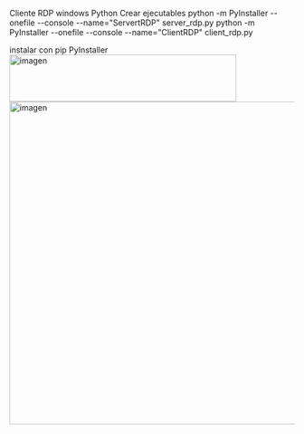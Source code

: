 Cliente RDP windows Python
Crear ejecutables python -m PyInstaller --onefile --console --name="ServertRDP" server_rdp.py
python -m PyInstaller --onefile --console --name="ClientRDP" client_rdp.py

instalar con pip PyInstaller
<img width="401" height="83" alt="imagen" src="https://github.com/user-attachments/assets/6f932355-f8c6-4d1a-8de8-d34879c4ba6d" />
<img width="1001" height="570" alt="imagen" src="https://github.com/user-attachments/assets/d11c5183-f17c-4da2-bbd0-b7c0f83fa8f4" />


